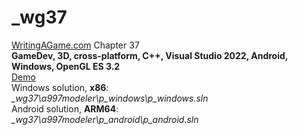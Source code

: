 # _wg37
<a href="https://writingagame.com/">WritingAGame.com</a> Chapter 37
<br />
<b>GameDev, 3D, cross-platform, C++, Visual Studio 2022, Android, Windows, OpenGL ES 3.2</b>
<br />
<a href="https://www.youtube.com/watch?v=R8ZICjQ5ABQ">Demo</a>
<br />
Windows solution, <b>x86</b>: <br />
<i>_wg37\a997modeler\p_windows\p_windows.sln</i>
<br />
Android solution, <b>ARM64</b>: <br />
<i>_wg37\a997modeler\p_android\p_android.sln</i>
<br />
